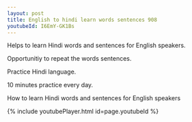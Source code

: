 ```yaml
---
layout: post
title: English to hindi learn words sentences 908 
youtubeId: I6EmY-GK1Bs
---
```

 
 
Helps to learn Hindi words and sentences for English speakers.

Opportunitiy to repeat the words sentences. 

Practice Hindi language. 
 
10 minutes practice every day. 
 
How to learn Hindi words and sentences for English speakers 
 
{% include youtubePlayer.html id=page.youtubeId %}
 
